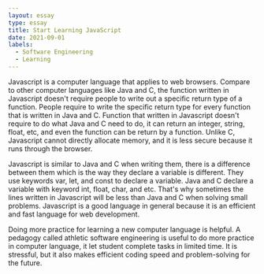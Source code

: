 ```yaml
---
layout: essay
type: essay
title: Start Learning JavaScript
date: 2021-09-01
labels:
  - Software Engineering
  - Learning
---
```

Javascript is a computer language that applies to web browsers. Compare to other computer languages like Java and C, the function written in Javascript doesn't require people to write out a specific return type of a function. People require to write the specific return type for every function that is written in Java and C. Function that written in Javascript doesn't require to do what Java and C need to do, it can return an integer, string, float, etc, and even the function can be return by a function. Unlike C, Javascript cannot directly allocate memory, and it is less secure because it runs through the browser. 

Javascript is similar to Java and C when writing them, there is a difference between them which is the way they declare a variable is different. They use keywords var, let, and const to declare a variable. Java and C declare a variable with keyword int, float, char, and etc. That's why sometimes the lines written in Javascript will be less than Java and C when solving small problems. Javascript is a good language in general because it is an efficient and fast language for web development. 

Doing more practice for learning a new computer language is helpful. A pedagogy called athletic software engineering is useful to do more practice in computer language, it let student complete tasks in limited time. It is stressful, but it also makes efficient coding speed and problem-solving for the future. 
